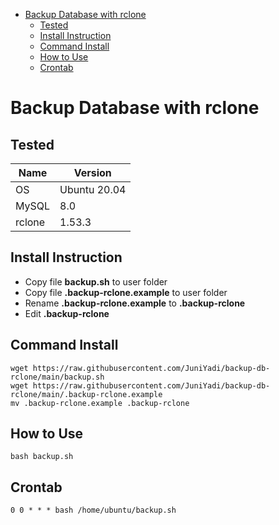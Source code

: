 - [Backup Database with rclone](#backup-database-with-rclone)
  - [Tested](#tested)
  - [Install Instruction](#install-instruction)
  - [Command Install](#command-install)
  - [How to Use](#how-to-use)
  - [Crontab](#crontab)

# Backup Database with rclone

## Tested
| Name   | Version      |
|--------|--------------|
| OS     | Ubuntu 20.04 |
| MySQL  | 8.0          |
| rclone | 1.53.3       |

## Install Instruction

- Copy file **backup.sh** to user folder
- Copy file **.backup-rclone.example** to user folder
- Rename **.backup-rclone.example** to **.backup-rclone**
- Edit **.backup-rclone**

## Command Install

```
wget https://raw.githubusercontent.com/JuniYadi/backup-db-rclone/main/backup.sh
wget https://raw.githubusercontent.com/JuniYadi/backup-db-rclone/main/.backup-rclone.example
mv .backup-rclone.example .backup-rclone
```

## How to Use

```
bash backup.sh
```

## Crontab

```
0 0 * * * bash /home/ubuntu/backup.sh
```